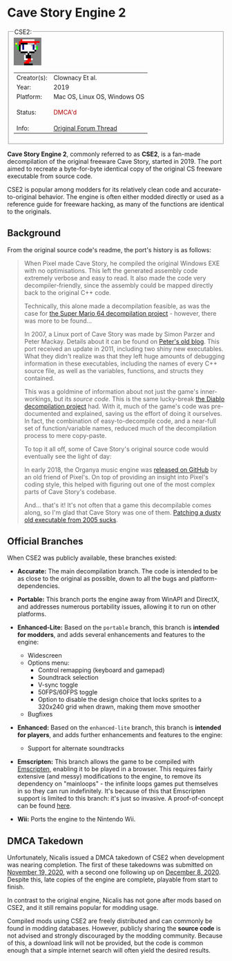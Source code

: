 # Cave Story Engine 2

<fieldset>
<legend>CSE2:</legend>
<img src="/wiki/img/engines/cse2-assets/ICON_MINI.png">
<table><tbody>

<tr><td>Creator(s):</td><td>Clownacy Et al.</td></tr>
<tr><td>Year:</td><td>2019</td></tr>
<tr><td>Platform:</td><td>Mac OS, Linux OS, Windows OS</td></tr>
<tr><td>Status:</td><td>
<p style="color:#B00000;">DMCA'd</p>
</td></tr>
<tr><td>Info:</td><td><a href="https://forum.cavestory.org/threads/cse2-the-cave-story-decompilation-project.14657/">Original Forum Thread</a></td></tr>

</tbody></table>
</fieldset>

**Cave Story Engine 2**, commonly referred to as **CSE2**, is a fan-made decompilation of the original freeware Cave Story, started in 2019. The port aimed to recreate a byte-for-byte identical copy of the original CS freeware executable from source code. 

CSE2 is popular among modders for its relatively clean code and accurate-to-original behavior. The engine is often either modded directly or used as a reference guide for freeware hacking, as many of the functions are identical to the originals.

## Background
From the original source code's readme, the port's history is as follows:

> When Pixel made Cave Story, he compiled the original Windows EXE with no
optimisations. This left the generated assembly code extremely verbose and easy
to read. It also made the code very decompiler-friendly, since the assembly
could be mapped directly back to the original C++ code.
>
> Technically, this alone made a decompilation feasible, as was the case for [the
Super Mario 64 decompilation project](https://github.com/n64decomp/sm64) -
however, there was more to be found...
>
>In 2007, a Linux port of Cave Story was made by Simon Parzer and Peter Mackay.
Details about it can be found on [Peter's old blog](https://web.archive.org/web/20070911202919/http://aaiiee.wordpress.com:80/).
This port received an update in 2011, including two shiny new executables. What
they didn't realize was that they left huge amounts of debugging information in
these executables, including the names of every C++ source file, as well as the
variables, functions, and structs they contained.
>
>This was a goldmine of information about not just the game's inner-workings, but
its _source code._ This is the same lucky-break [the Diablo decompilation project](https://github.com/diasurgical/devilution)
had. With it, much of the game's code was pre-documented and explained, saving
us the effort of doing it ourselves. In fact, the combination of
easy-to-decompile code, and a near-full set of function/variable names, reduced
much of the decompilation process to mere copy-paste.
>
>To top it all off, some of Cave Story's original source code would eventually
see the light of day:
>
>In early 2018, the Organya music engine was [released on GitHub](https://github.com/shbow/organya)
by an old friend of Pixel's. On top of providing an insight into Pixel's coding
style, this helped with figuring out one of the most complex parts of Cave
Story's codebase.
>
>And... that's it! It's not often that a game this decompilable comes along, so
I'm glad that Cave Story was one of them. [Patching a dusty old executable from 2005 sucks](https://github.com/Clownacy/Cave-Story-Mod-Loader/blob/master/src/mods/graphics_enhancement/widescreen/patch_camera.c).

## Official Branches
When CSE2 was publicly available, these branches existed:

* **Accurate:** The main decompilation branch. The code is intended to be as close to the original as possible, down to all the bugs and platform-dependencies.

* **Portable:** This branch ports the engine away from WinAPI and DirectX, and addresses numerous portability issues, allowing it to run on other platforms.

* **Enhanced-Lite:** Based on the `portable` branch, this branch is **intended for modders**, and adds several enhancements and features to the engine:
  * Widescreen
  * Options menu:
    * Control remapping (keyboard and gamepad)
    * Soundtrack selection
    * V-sync toggle
    * 50FPS/60FPS toggle
    * Option to disable the design choice that locks sprites to a 320x240 grid when drawn, making them move smoother
  * Bugfixes

* **Enhanced:** Based on the `enhanced-lite` branch, this branch is **intended for players**, and adds further enhancements and features to the engine:
  * Support for alternate soundtracks

* **Emscripten:** This branch allows the game to be compiled with [Emscripten](http://emscripten.org/), enabling it to be played in a browser. This requires fairly extensive (and messy) modifications to the engine, to remove its dependency on "mainloops" - the infinite loops games put themselves in so they can run indefinitely. It's because of this that Emscripten support is limited to this branch: it's just so invasive. A proof-of-concept can be found [here](https://sonicresearch.org/clownacy/cave.html).

* **Wii:** Ports the engine to the Nintendo Wii.


## DMCA Takedown
Unfortunately, Nicalis issued a DMCA takedown of CSE2 when development was nearing completion. 
The first of these takedowns was submitted on [November 19, 2020](https://github.com/github/dmca/blob/master/2020/11/2020-11-19-nicalis.md), with a second one following up on [December 8, 2020](https://github.com/github/dmca/blob/master/2020/12/2020-12-08-cave-story.md). Despite this, late copies of the engine are complete, playable from start to finish.

In contrast to the original engine, Nicalis has not gone after mods based on CSE2, and it still remains popular for modding usage.

Compiled mods using CSE2 are freely distributed and can commonly be found in modding databases. However, publicly sharing the **source code** is not advised and strongly discouraged by the modding community.
Because of this, a download link will not be provided, but the code is common enough that a simple internet search will often yield the desired results.



